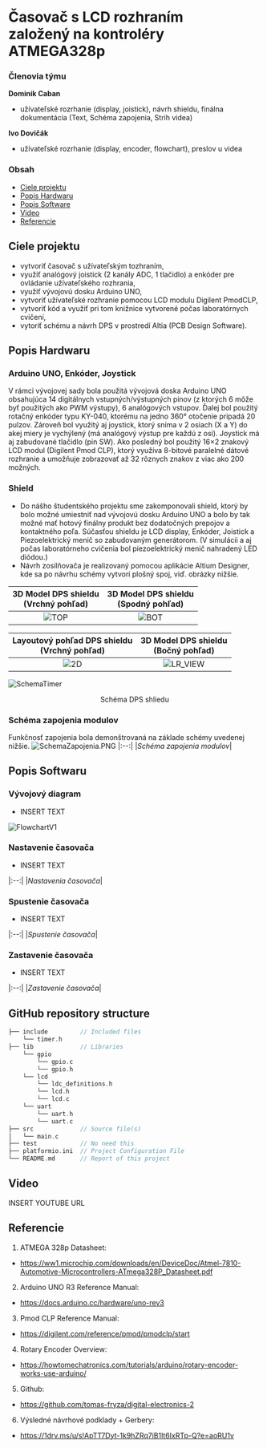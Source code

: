 
# Časovač s LCD rozhraním <br> založený na kontroléry ATMEGA328p 

### Členovia týmu

**Dominik Caban** <br>
- užívateľské rozrhanie (display, joistick), návrh shieldu, finálna dokumentácia (Text, Schéma zapojenia, Strih videa)

**Ivo Dovičák** <br>
- užívateľské rozrhanie (display, encoder, flowchart), preslov u videa 

### Obsah

* [Ciele projektu](#objectives)
* [Popis Hardwaru](#hardware)
* [Popis Software](#software)
* [Video](#video)
* [Referencie](#references)

<a name="objectives"></a>

## Ciele projektu
- vytvoriť časovač s užívateľským tozhraním,
- využiť analógový joistick (2 kanály ADC, 1 tlačidlo) a enkóder pre ovládanie užívateľského rozhrania,
- využiť vývojovú dosku Arduino UNO,
- vytvoriť užívateľské rozhranie pomocou LCD modulu Digilent PmodCLP,
- vytvoriť kód a využiť pri tom knižnice vytvorené počas laboratórnych cvičení,
- vytoriť schému a návrh DPS v prostredí Altia (PCB Design Software).

<a name="hardware"></a>

## Popis Hardwaru
### Arduino UNO, Enkóder, Joystick 
V rámci vývojovej sady bola použitá vývojová doska Arduino UNO obsahujúca 14 digitálnych vstupných/výstupných pinov (z ktorých 6 môže byť použitých ako PWM výstupy), 6 analógových vstupov. Ďalej bol použitý rotačný enkóder typu KY-040, ktorému na jedno 360° otočenie pripadá 20 pulzov. Zároveň bol využitý aj joystick, ktorý sníma v 2 osiach (X a Y) do akej miery je vychýlený (má analógový výstup pre každú z osí). Joystick má aj zabudované tlačidlo (pin SW). Ako posledný bol použitý 16×2 znakový LCD modul (Digilent Pmod CLP), ktorý využíva 8-bitové paralelné dátové rozhranie a umožňuje zobrazovať až 32 rôznych znakov z viac ako 200 možných.

### Shield
- Do nášho študentského projektu sme zakomponovali shield, ktorý by bolo možné umiestniť nad vývojovú dosku Arduino UNO a bolo by tak možné mať hotový finálny produkt bez dodatočných prepojov a kontaktného poľa. Súčasťou shieldu je LCD display, Enkóder, Joistick a Piezoelektrický menič so zabudovaným generátorom. (V simulácii a aj počas laboratórneho cvičenia bol piezoelektrický menič nahradený LED diódou.) 
- Návrh zosilňovača je realizovaný pomocou aplikácie Altium Designer, kde sa po návrhu schémy vytvorí plošný spoj, viď. obrázky nižšie.


3D Model DPS shieldu <br> (Vrchný pohľad) | 3D Model DPS shieldu <br> (Spodný pohľad)
:-------------------------:|:-------------------------:
![TOP](https://user-images.githubusercontent.com/99599292/206024184-630b0892-5c0f-4bee-af78-f6b76cede5ef.PNG)|![BOT](https://user-images.githubusercontent.com/99599292/206024167-6daa4043-3563-473c-9e71-3126e7d38f11.PNG)

Layoutový pohľad DPS shieldu <br> (Vrchný pohľad) |3D Model DPS shieldu <br> (Bočný pohľad)
:-------------------------:|:-------------------------:
![2D](https://user-images.githubusercontent.com/99599292/206024144-bae264bb-660f-47e1-a58b-0a8ea56003ed.PNG)|![LR_VIEW](https://user-images.githubusercontent.com/99599292/206024231-a2c6670b-b2bc-4459-8b94-76b9149c3647.PNG)

![SchemaTimer](https://user-images.githubusercontent.com/99599292/206024214-85624a24-66cd-4574-841a-bfdcb702cbe3.PNG)
<fig caption> <p align="center"> Schéma DPS shliedu

### Schéma zapojenia modulov 
Funkčnosť zapojenia bola demonštrovaná na základe schémy uvedenej nižšie.
![SchemaZapojenia.PNG](Images/SchemaZapojenia.PNG)
|:--:| 
|*Schéma zapojenia modulov*|

<a name="software"></a>

## Popis Softwaru

### Vývojový diagram
-	INSERT TEXT

![FlowchartV1](https://user-images.githubusercontent.com/99599292/206024249-d700934f-50b6-4252-ad23-c4053fb5dbc2.png)

### Nastavenie časovača
-	INSERT TEXT

|:--:| 
|*Nastavenia časovača*|

### Spustenie časovača
-	INSERT TEXT

|:--:| 
|*Spustenie časovača*|

### Zastavenie časovača
-	INSERT TEXT

|:--:| 
|*Zastavenie časovača*|

## GitHub repository structure

   ```c
   ├── include         // Included files
       └── timer.h  
   ├── lib             // Libraries
       └── gpio
           └── gpio.c
           └── gpio.h
       └── lcd
           └── ldc_definitions.h
           └── lcd.h
           └── lcd.c
       └── uart
           └── uart.h
           └── uart.c
   ├── src             // Source file(s)
   │   └── main.c
   ├── test            // No need this
   ├── platformio.ini  // Project Configuration File
   └── README.md       // Report of this project
   ```

## Video 
 INSERT YOUTUBE URL

<a name="references"></a>

## Referencie

1. ATMEGA 328p Datasheet: 
- https://ww1.microchip.com/downloads/en/DeviceDoc/Atmel-7810-Automotive-Microcontrollers-ATmega328P_Datasheet.pdf

2. Arduino UNO R3 Reference Manual: 
- https://docs.arduino.cc/hardware/uno-rev3

3. Pmod CLP Reference Manual: 
- https://digilent.com/reference/pmod/pmodclp/start

4. Rotary Encoder Overview: 
- https://howtomechatronics.com/tutorials/arduino/rotary-encoder-works-use-arduino/

5. Github:
- https://github.com/tomas-fryza/digital-electronics-2
 
6. Výsledné návrhové podklady + Gerbery:
- https://1drv.ms/u/s!ApTT7Dyt-1k9hZRq7iB1lt6IxRTp-Q?e=aoRU1v

